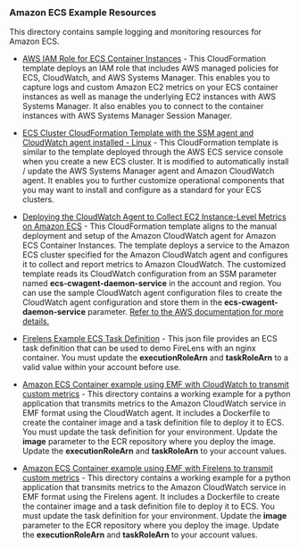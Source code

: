 ### Amazon ECS Example Resources

This directory contains sample logging and monitoring resources for Amazon ECS.

* [AWS IAM Role for ECS Container Instances](./ecs/ecs_cluster_role.yaml) - This CloudFormation template deploys an IAM role that includes AWS managed policies for ECS, CloudWatch, and AWS Systems Manager.  This enables you to capture logs and custom Amazon EC2 metrics on your ECS container instances as well as manage the underlying EC2 instances with AWS Systems Manager.  It also enables you to connect to the container instances with AWS Systems Manager Session Manager.

* [ECS Cluster CloudFormation Template with the SSM agent and CloudWatch agent installed - Linux](./ecs/ecs_cluster_with_cloudwatch_linux.yaml) - This CloudFormation template is similar to the template deployed through the AWS ECS service console when you create a new ECS cluster.  It is modified to automatically install / update the AWS Systems Manager agent and Amazon CloudWatch agent.  It enables you to further customize operational components that you may want to install and configure as a standard for your ECS clusters.

* [Deploying the CloudWatch Agent to Collect EC2 Instance-Level Metrics on Amazon ECS](./ecs/cwagent-ecs-instance-metric-cfn.yaml) - This CloudFormation template aligns to the manual deployment and setup of the Amazon CloudWatch agent for Amazon ECS Container Instances.  The template deploys a service to the Amazon ECS cluster specified for the Amazon CloudWatch agent and configures it to collect and report metrics to Amazon CloudWatch. The customized template reads its CloudWatch configuration from an SSM parameter named **ecs-cwagent-daemon-service** in the account and region.  You can use the sample CloudWatch agent configuration files to create the CloudWatch agent configuration and store them in the **ecs-cwagent-daemon-service** parameter.  [Refer to the AWS documentation for more details.](https://docs.aws.amazon.com/AmazonCloudWatch/latest/monitoring/deploy-container-insights-ECS-instancelevel.html#deploy-container-insights-ECS-instancelevel-manual)

* [Firelens Example ECS Task Definition](./ecs/ecs-task-nginx-firelense.json) - This json file provides an ECS task definition that can be used to demo FireLens with an nginx container.  You must update the **executionRoleArn** and **taskRoleArn** to a valid value within your account before use.

* [Amazon ECS Container example using EMF with CloudWatch to transmit custom metrics](./ecs/ecs_cw_emf_example) - This directory contains a working example for a python application that transmits metrics to the Amazon CloudWatch service in EMF format using the CloudWatch agent.  It includes a Dockerfile to create the container image and a task definition file to deploy it to ECS.  You must update the task definition for your environment.  Update the **image** parameter to the ECR repository where you deploy the image.  Update the **executionRoleArn** and **taskRoleArn** to your account values.

* [Amazon ECS Container example using EMF with Firelens to transmit custom metrics](./ecs/ecs_firelense_emf_example) - This directory contains a working example for a python application that transmits metrics to the Amazon CloudWatch service in EMF format using the Firelens agent.  It includes a Dockerfile to create the container image and a task definition file to deploy it to ECS.  You must update the task definition for your environment.  Update the **image** parameter to the ECR repository where you deploy the image.  Update the **executionRoleArn** and **taskRoleArn** to your account values.
